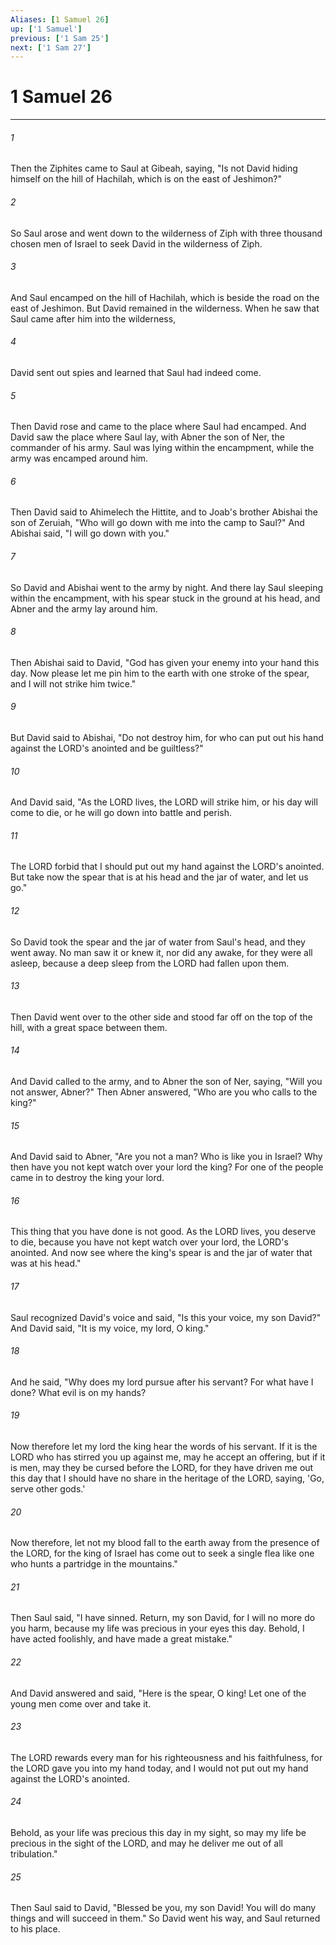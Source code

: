 ```yaml
---
Aliases: [1 Samuel 26]
up: ['1 Samuel']
previous: ['1 Sam 25']
next: ['1 Sam 27']
---
```

# 1 Samuel 26
***



###### 1 
Then the Ziphites came to Saul at Gibeah, saying, "Is not David hiding himself on the hill of Hachilah, which is on the east of Jeshimon?" 

###### 2 
So Saul arose and went down to the wilderness of Ziph with three thousand chosen men of Israel to seek David in the wilderness of Ziph. 

###### 3 
And Saul encamped on the hill of Hachilah, which is beside the road on the east of Jeshimon. But David remained in the wilderness. When he saw that Saul came after him into the wilderness, 

###### 4 
David sent out spies and learned that Saul had indeed come. 

###### 5 
Then David rose and came to the place where Saul had encamped. And David saw the place where Saul lay, with Abner the son of Ner, the commander of his army. Saul was lying within the encampment, while the army was encamped around him. 

###### 6 
Then David said to Ahimelech the Hittite, and to Joab's brother Abishai the son of Zeruiah, "Who will go down with me into the camp to Saul?" And Abishai said, "I will go down with you." 

###### 7 
So David and Abishai went to the army by night. And there lay Saul sleeping within the encampment, with his spear stuck in the ground at his head, and Abner and the army lay around him. 

###### 8 
Then Abishai said to David, "God has given your enemy into your hand this day. Now please let me pin him to the earth with one stroke of the spear, and I will not strike him twice." 

###### 9 
But David said to Abishai, "Do not destroy him, for who can put out his hand against the LORD's anointed and be guiltless?" 

###### 10 
And David said, "As the LORD lives, the LORD will strike him, or his day will come to die, or he will go down into battle and perish. 

###### 11 
The LORD forbid that I should put out my hand against the LORD's anointed. But take now the spear that is at his head and the jar of water, and let us go." 

###### 12 
So David took the spear and the jar of water from Saul's head, and they went away. No man saw it or knew it, nor did any awake, for they were all asleep, because a deep sleep from the LORD had fallen upon them. 

###### 13 
Then David went over to the other side and stood far off on the top of the hill, with a great space between them. 

###### 14 
And David called to the army, and to Abner the son of Ner, saying, "Will you not answer, Abner?" Then Abner answered, "Who are you who calls to the king?" 

###### 15 
And David said to Abner, "Are you not a man? Who is like you in Israel? Why then have you not kept watch over your lord the king? For one of the people came in to destroy the king your lord. 

###### 16 
This thing that you have done is not good. As the LORD lives, you deserve to die, because you have not kept watch over your lord, the LORD's anointed. And now see where the king's spear is and the jar of water that was at his head." 

###### 17 
Saul recognized David's voice and said, "Is this your voice, my son David?" And David said, "It is my voice, my lord, O king." 

###### 18 
And he said, "Why does my lord pursue after his servant? For what have I done? What evil is on my hands? 

###### 19 
Now therefore let my lord the king hear the words of his servant. If it is the LORD who has stirred you up against me, may he accept an offering, but if it is men, may they be cursed before the LORD, for they have driven me out this day that I should have no share in the heritage of the LORD, saying, 'Go, serve other gods.' 

###### 20 
Now therefore, let not my blood fall to the earth away from the presence of the LORD, for the king of Israel has come out to seek a single flea like one who hunts a partridge in the mountains." 

###### 21 
Then Saul said, "I have sinned. Return, my son David, for I will no more do you harm, because my life was precious in your eyes this day. Behold, I have acted foolishly, and have made a great mistake." 

###### 22 
And David answered and said, "Here is the spear, O king! Let one of the young men come over and take it. 

###### 23 
The LORD rewards every man for his righteousness and his faithfulness, for the LORD gave you into my hand today, and I would not put out my hand against the LORD's anointed. 

###### 24 
Behold, as your life was precious this day in my sight, so may my life be precious in the sight of the LORD, and may he deliver me out of all tribulation." 

###### 25 
Then Saul said to David, "Blessed be you, my son David! You will do many things and will succeed in them." So David went his way, and Saul returned to his place.
